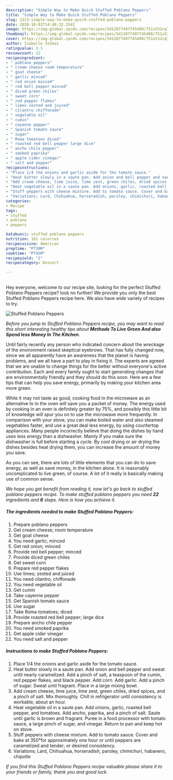 ```yaml
---
description: "Simple Way to Make Quick Stuffed Poblano Peppers"
title: "Simple Way to Make Quick Stuffed Poblano Peppers"
slug: 2213-simple-way-to-make-quick-stuffed-poblano-peppers
date: 2020-10-01T14:48:33.154Z
image: https://img-global.cpcdn.com/recipes/5412077497745408/751x532cq70/stuffed-poblano-peppers-recipe-main-photo.jpg
thumbnail: https://img-global.cpcdn.com/recipes/5412077497745408/751x532cq70/stuffed-poblano-peppers-recipe-main-photo.jpg
cover: https://img-global.cpcdn.com/recipes/5412077497745408/751x532cq70/stuffed-poblano-peppers-recipe-main-photo.jpg
author: Isabelle Stokes
ratingvalue: 3.1
reviewcount: 12
recipeingredient:
- " poblano peppers"
- " cream cheese room temperature"
- " goat cheese"
- " garlic minced"
- " red onion minced"
- " red bell pepper minced"
- " diced green chiles"
- " sweet corn"
- " red pepper flakes"
- " limes zested and juiced"
- " cilantro chiffonade"
- " vegetable oil"
- " cumin"
- " cayenne pepper"
- " Spanish tomato sauce"
- " sugar"
- " Roma tomatoes diced"
- " roasted red bell pepper large dice"
- " ancho chile pepper"
- " smoked paprika"
- " apple cider vinegar"
- " salt and pepper"
recipeinstructions:
- "Place 1/4 the onions and garlic aside for the tomato sauce."
- "Heat butter slowly in a saute pan. Add onion and bell pepper and sweat until nearly caramelized. Add a pinch of salt, a teaspoon of the cumin, red pepper flakes, and black pepper.  Add corn. Add garlic. Add a pinch of sugar. Sweat until fragrant. Place in a large mixing bowl."
- "Add cream cheese, lime juice, lime zest, green chiles, dried spices, and a pinch of salt. Mix thoroughly. Chill in refrigerator until consistency is workable, about an hour."
- "Heat vegetable oil in a saute pan. Add onions, garlic, roasted bell pepper, and tomatoes. Add ancho, paprika, and a pinch of salt. Saute until garlic is brown and fragrant. Puree in a food processor with tomato sauce, a large pinch of sugar, and vinegar. Return to pan and keep hot on stove."
- "Stuff peppers with cheese mixture. Add to tomato sauce. Cover and bake at 350°for approximately one hour or until peppers are caramelized and tender; or desired consistency."
- "Variations; Lard, Chihuahua, horseradish, parsley, chimichuri, habanero, chipotle"
categories:
- Recipe
tags:
- stuffed
- poblano
- peppers

katakunci: stuffed poblano peppers 
nutrition: 161 calories
recipecuisine: American
preptime: "PT30M"
cooktime: "PT45M"
recipeyield: "2"
recipecategory: Dessert

---
```

<br>
Hey everyone, welcome to our recipe site, looking for the perfect Stuffed Poblano Peppers recipe? look no further! We provide you only the best Stuffed Poblano Peppers recipe here. We also have wide variety of recipes to try.
<br>


![Stuffed Poblano Peppers](https://img-global.cpcdn.com/recipes/5412077497745408/751x532cq70/stuffed-poblano-peppers-recipe-main-photo.jpg)

<i>Before you jump to Stuffed Poblano Peppers recipe, you may want to read this short interesting healthy tips about 
<strong>Methods To Live Green And also Spend less Money In The Kitchen</strong>.</i>
</br>

Until fairly recently any person who indicated concern about the wreckage of the environment raised skeptical eyebrows. That has fully changed now, since we all apparently have an awareness that the planet is having problems, and we all have a part to play in fixing it. The experts are agreed that we are unable to change things for the better without everyone's active contribution. Each and every family ought to start generating changes that are environmentally friendly and they should do this soon. Here are a few tips that can help you save energy, primarily by making your kitchen area more green.

While it may not taste as good, cooking food in the microwave as an alternative to in the oven will save you a packet of money. The energy used by cooking in an oven is definitely greater by 75%, and possibly this little bit of knowledge will spur you on to use the microwave more frequently. In comparison with your stove, you can make boiled water and also steamed vegetables faster, and use a great deal less energy, by using countertop appliances. Many people incorrectly believe that doing the dishes by hand uses less energy than a dishwasher. Mainly if you make sure the dishwasher is full before starting a cycle. By cool drying or air drying the dishes besides heat drying them, you can increase the amount of money you save.

As you can see, there are lots of little elements that you can do to save energy, as well as save money, in the kitchen alone. It is reasonably uncomplicated to live green, of course. A lot of it really is basically making use of common sense.


<i>We hope you got benefit from reading it, now let's go back to stuffed poblano peppers recipe. To make stuffed poblano peppers you need <strong>22</strong> ingredients and <strong>6</strong> steps. Here is how you achieve it.
</i>

##### The ingredients needed to make Stuffed Poblano Peppers:

1. Prepare  poblano peppers
1. Get  cream cheese; room temperature
1. Get  goat cheese
1. You need  garlic; minced
1. Get  red onion; minced
1. Provide  red bell pepper; minced
1. Provide  diced green chiles
1. Get  sweet corn
1. Prepare  red pepper flakes
1. Use  limes; zested and juiced
1. You need  cilantro; chiffonade
1. You need  vegetable oil
1. Get  cumin
1. Take  cayenne pepper
1. Get  Spanish tomato sauce
1. Use  sugar
1. Take  Roma tomatoes; diced
1. Provide  roasted red bell pepper; large dice
1. Prepare  ancho chile pepper
1. You need  smoked paprika
1. Get  apple cider vinegar
1. You need  salt and pepper


##### Instructions to make Stuffed Poblano Peppers:

1. Place 1/4 the onions and garlic aside for the tomato sauce.
1. Heat butter slowly in a saute pan. Add onion and bell pepper and sweat until nearly caramelized. Add a pinch of salt, a teaspoon of the cumin, red pepper flakes, and black pepper.  Add corn. Add garlic. Add a pinch of sugar. Sweat until fragrant. Place in a large mixing bowl.
1. Add cream cheese, lime juice, lime zest, green chiles, dried spices, and a pinch of salt. Mix thoroughly. Chill in refrigerator until consistency is workable, about an hour.
1. Heat vegetable oil in a saute pan. Add onions, garlic, roasted bell pepper, and tomatoes. Add ancho, paprika, and a pinch of salt. Saute until garlic is brown and fragrant. Puree in a food processor with tomato sauce, a large pinch of sugar, and vinegar. Return to pan and keep hot on stove.
1. Stuff peppers with cheese mixture. Add to tomato sauce. Cover and bake at 350°for approximately one hour or until peppers are caramelized and tender; or desired consistency.
1. Variations; Lard, Chihuahua, horseradish, parsley, chimichuri, habanero, chipotle


<i>If you find this Stuffed Poblano Peppers recipe valuable please share it to your friends or family, thank you and good luck.</i>
